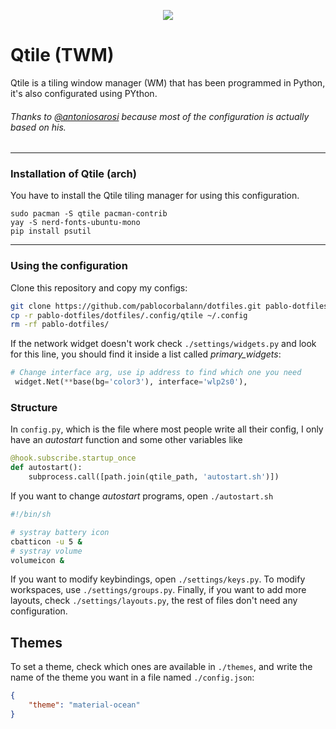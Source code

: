 <p align="center">
  <img src="images/qtile.png">
</p>

# Qtile (TWM)
Qtile is a tiling window manager (WM) that has been programmed in Python, it's also configurated using PYthon.

###### Thanks to [@antoniosarosi](https://github.com/antoniosarosi) because most of the configuration is actually based on his.

---

### Installation of Qtile (arch)

You have to install the Qtile tiling manager for using this configuration.
```
sudo pacman -S qtile pacman-contrib
yay -S nerd-fonts-ubuntu-mono
pip install psutil
```

---

### Using the configuration

Clone this repository and copy my configs:

```bash
git clone https://github.com/pablocorbalann/dotfiles.git pablo-dotfiles
cp -r pablo-dotfiles/dotfiles/.config/qtile ~/.config
rm -rf pablo-dotfiles/
```

If the network widget doesn't work check `./settings/widgets.py` and look
for this line, you should find it inside a list called *primary_widgets*:

```python
# Change interface arg, use ip address to find which one you need
 widget.Net(**base(bg='color3'), interface='wlp2s0'),
```

### Structure

In `config.py`, which is the file where most people write all their config, I only have an *autostart* function and some other variables like

```python
@hook.subscribe.startup_once
def autostart():
    subprocess.call([path.join(qtile_path, 'autostart.sh')])
```

If you want to change *autostart* programs, open  `./autostart.sh`

```bash
#!/bin/sh

# systray battery icon
cbatticon -u 5 &
# systray volume
volumeicon &
```

If you want to modify keybindings, open `./settings/keys.py`. To modify
workspaces, use `./settings/groups.py`. Finally, if you want to add more
layouts, check `./settings/layouts.py`, the rest of files don't need any
configuration.

## Themes

To set a theme, check which ones are available in `./themes`, and write
the name of the theme you want in a file named `./config.json`:

```json
{
    "theme": "material-ocean"
}
